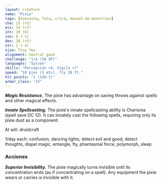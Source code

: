 ```yaml
---
layout: creature
name: "Pixie"
tags: [diminuta, fata, cr1/4, manual-de-monstruos]
cha: 15 (+2)
wis: 14 (+2)
int: 10 (0)
con: 8 (-1)
dex: 20 (+5)
str: 2 (-4)
size: Tiny fey
alignment: neutral good
challenge: "1/4 (50 XP)"
languages: "Sylvan"
skills: "Percepción +4, Sigilo +7"
speed: "10 pies (3 mts), fly 30 ft."
hit_points: "1 (1d4-1)"
armor_class: "15"
---
```


***Magic Resistance.*** The pixie has advantage on saving throws against spells and other magical effects.

***Innate Spellcasting.*** The pixie's innate spellcasting ability is Charisma (spell save DC 12). It can innately cast the following spells, requiring only its pixie dust as a component:

At will: druidcraft

1/day each: confusion, dancing lights, detect evil and good, detect thoughts, dispel magic, entangle, fly, phantasmal force, polymorph, sleep

### Acciones

***Superior Invisibility.*** The pixie magically turns invisible until its concentration ends (as if concentrating on a spell). Any equipment the pixie wears or carries is invisible with it.